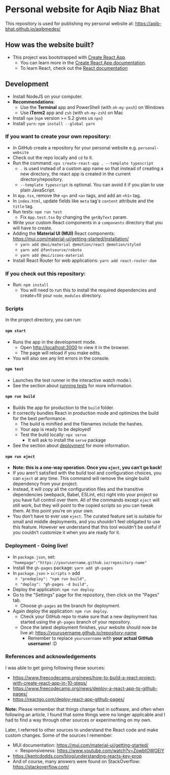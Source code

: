 # Personal website for Aqib Niaz Bhat
This repository is used for publishing my personal website at: https://aqib-bhat.github.io/aqibmedes/

## How was the website built?
- This project was bootstrapped with [Create React App](https://github.com/facebook/create-react-app).
  - You can learn more in the [Create React App documentation](https://facebook.github.io/create-react-app/docs/getting-started).
  - To learn React, check out the [React documentation](https://reactjs.org/)

## Development

- Install NodeJS on your computer.
- **Recommendations**:
  - Use the **Terminal** app and PowerShell (with `oh-my-posh`) on Windows
  - Use **iTerm2** app and `zsh` (with `oh-my-zsh`) on Mac
- Install `npm` (`npm` version >= 5.2 gives us `npx`)
- Install `yarn`: `npm install --global yarn`

### If you want to create your own repository:
  - In GitHub create a repository for your personal website e.g. `personal-website`
  - Check out the repo locally and `cd` to it.
  - Run the command: `npx create-react-app . --template typescript`
    - `.` is used instead of a custom app name so that instead of creating a new directory, the react app is created in the current directory/repository.
    - `--template typescript` is optional. You can avoid it if you plan to use plain JavaScript.
- In `App.tsx`, remove the `<p>` and `<a>` tags, and add an `<h1>` tag.
- In `index.html`, update fields like `meta` tag's `content` attribute and the `title` tag.
- Run tests: `npm run test`
  - Fix `App.test.tsx` by changing the `getByText` param.
- Write your custom React components in a `components` directory that you will have to create.
- Adding the **Material UI (MUI)** React components: https://mui.com/material-ui/getting-started/installation/
  - `yarn add @mui/material @emotion/react @emotion/styled`
  - `yarn add @fontsource/roboto`
  - `yarn add @mui/icons-material`
- Install React Router for web applications: `yarn add react-router-dom` 

### If you check out this repository:
- Run: `npm install`
  - You will need to run this to install the required dependencies and create+fill your `node_modules` directory.

### Scripts

In the project directory, you can run:

#### `npm start`

- Runs the app in the development mode.
  - Open [http://localhost:3000](http://localhost:3000) to view it in the browser.
  - The page will reload if you make edits.
- You will also see any lint errors in the console.

#### `npm test`

- Launches the test runner in the interactive watch mode.\
- See the section about [running tests](https://facebook.github.io/create-react-app/docs/running-tests) for more information.

#### `npm run build`

- Builds the app for production to the `build` folder.
- It correctly bundles React in production mode and optimizes the build for the best performance.
  - The build is minified and the filenames include the hashes.
  - Your app is ready to be deployed!
  - Test the build locally: `npx serve`
    - It will ask to install the `serve` package
- See the section about [deployment](https://facebook.github.io/create-react-app/docs/deployment) for more information.

#### `npm run eject`

- **Note: this is a one-way operation. Once you `eject`, you can’t go back!**
- If you aren’t satisfied with the build tool and configuration choices, you can `eject` at any time. This command will remove the single build dependency from your project.
- Instead, it will copy all the configuration files and the transitive dependencies (webpack, Babel, ESLint, etc) right into your project so you have full control over them. All of the commands except `eject` will still work, but they will point to the copied scripts so you can tweak them. At this point you’re on your own.
- You don’t have to ever use `eject`. The curated feature set is suitable for small and middle deployments, and you shouldn’t feel obligated to use this feature. However we understand that this tool wouldn’t be useful if you couldn’t customize it when you are ready for it.

### Deployment - Going live!

- In `package.json`, set: `"homepage":"https://yourusername.github.io/repository-name"`
- Install the `gh-pages` package: `yarn add gh-pages`
- In `package.json` > `scripts` > add
  - `"predeploy": "npm run build",`
  - `"deploy": "gh-pages -d build",`
- Deploy the application: `npm run deploy`
- Go to the "Settings" page for the repository, then click on the "Pages" tab.
  - Choose `gh-pages` as the branch for deployment.
- Again deploy the application: `npm run deploy`.
  - Check your GitHub repo to make sure that a new deployment has started using the `gh-pages` branch of your repository.
  - Once the latest deployment finishes, your website should now be live at: https://yourusername.github.io/repository-name
    - Remember to replace `yourusername` with **your actual GitHub username**! :D
 
### References and acknowledgements
 
I was able to get going following these sources:
- https://www.freecodecamp.org/news/how-to-build-a-react-project-with-create-react-app-in-10-steps/
- https://www.freecodecamp.org/news/deploy-a-react-app-to-github-pages/
- https://reactgo.com/deploy-react-app-github-pages/

**Note:** Please remember that things change fast in software, and often when following an article, I found that some things were no longer applicable and I had to find a way through other sources or experimenting on my own.

Later, I referred to other sources to understand the React code and make custom changes. Some of the sources I remember:
- MUI documentation: https://mui.com/material-ui/getting-started/
  - Responsiveness: https://www.youtube.com/watch?v=ZowbtOWOElY
- https://kentcdodds.com/blog/understanding-reacts-key-prop
- And of course, many answers were found on StackOverflow: https://stackoverflow.com/
